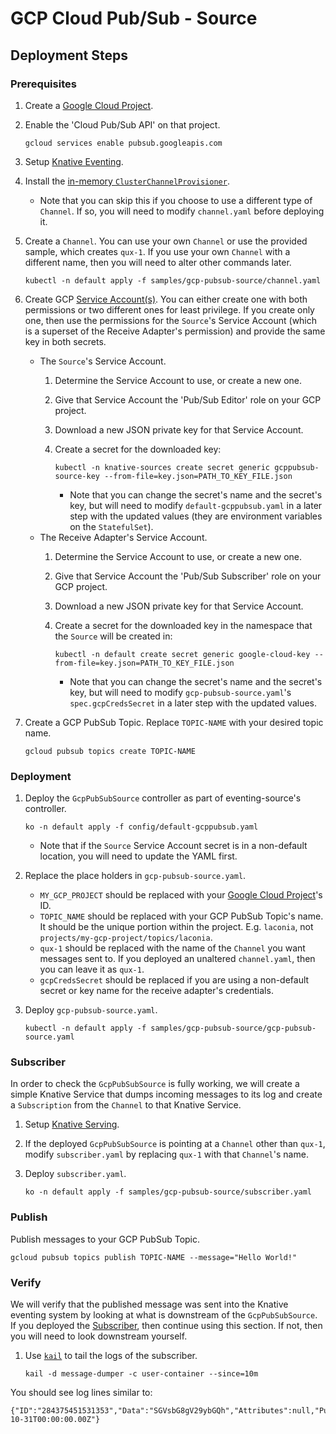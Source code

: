 # GCP Cloud Pub/Sub - Source

## Deployment Steps

### Prerequisites

1. Create a
   [Google Cloud Project](https://cloud.google.com/resource-manager/docs/creating-managing-projects).
1. Enable the 'Cloud Pub/Sub API' on that project.

   ```shell
   gcloud services enable pubsub.googleapis.com
   ```

1. Setup
   [Knative Eventing](https://github.com/knative/docs/tree/master/eventing).
1. Install the
   [in-memory `ClusterChannelProvisioner`](https://github.com/knative/eventing/tree/master/config/provisioners/in-memory-channel).
   - Note that you can skip this if you choose to use a different type of
     `Channel`. If so, you will need to modify `channel.yaml` before deploying
     it.
1. Create a `Channel`. You can use your own `Channel` or use the provided
   sample, which creates `qux-1`. If you use your own `Channel` with a different
   name, then you will need to alter other commands later.

   ```shell
   kubectl -n default apply -f samples/gcp-pubsub-source/channel.yaml
   ```

1. Create GCP
   [Service Account(s)](https://console.cloud.google.com/iam-admin/serviceaccounts/project).
   You can either create one with both permissions or two different ones for
   least privilege. If you create only one, then use the permissions for the
   `Source`'s Service Account (which is a superset of the Receive Adapter's
   permission) and provide the same key in both secrets.
   - The `Source`'s Service Account.
     1. Determine the Service Account to use, or create a new one.
     1. Give that Service Account the 'Pub/Sub Editor' role on your GCP project.
     1. Download a new JSON private key for that Service Account.
     1. Create a secret for the downloaded key:

        ```shell
        kubectl -n knative-sources create secret generic gcppubsub-source-key --from-file=key.json=PATH_TO_KEY_FILE.json
        ```

        - Note that you can change the secret's name and the secret's key, but
          will need to modify `default-gcppubsub.yaml` in a later step with the
          updated values (they are environment variables on the `StatefulSet`).
   - The Receive Adapter's Service Account.
     1. Determine the Service Account to use, or create a new one.
     1. Give that Service Account the 'Pub/Sub Subscriber' role on your GCP
        project.
     1. Download a new JSON private key for that Service Account.
     1. Create a secret for the downloaded key in the namespace that the
        `Source` will be created in:

        ```shell
        kubectl -n default create secret generic google-cloud-key --from-file=key.json=PATH_TO_KEY_FILE.json
        ```

        - Note that you can change the secret's name and the secret's key, but
          will need to modify `gcp-pubsub-source.yaml`'s `spec.gcpCredsSecret`
          in a later step with the updated values.
1. Create a GCP PubSub Topic. Replace `TOPIC-NAME` with your desired topic name.

   ```shell
   gcloud pubsub topics create TOPIC-NAME
   ```

### Deployment

1. Deploy the `GcpPubSubSource` controller as part of eventing-source's
   controller.

   ```shell
   ko -n default apply -f config/default-gcppubsub.yaml
   ```

   - Note that if the `Source` Service Account secret is in a non-default
     location, you will need to update the YAML first.

1. Replace the place holders in `gcp-pubsub-source.yaml`.

   - `MY_GCP_PROJECT` should be replaced with your
     [Google Cloud Project](https://cloud.google.com/resource-manager/docs/creating-managing-projects)'s
     ID.
   - `TOPIC_NAME` should be replaced with your GCP PubSub Topic's name. It
     should be the unique portion within the project. E.g. `laconia`, not
     `projects/my-gcp-project/topics/laconia`.
   - `qux-1` should be replaced with the name of the `Channel` you want messages
     sent to. If you deployed an unaltered `channel.yaml`, then you can leave it
     as `qux-1`.
   - `gcpCredsSecret` should be replaced if you are using a non-default secret
     or key name for the receive adapter's credentials.

1. Deploy `gcp-pubsub-source.yaml`.

   ```shell
   kubectl -n default apply -f samples/gcp-pubsub-source/gcp-pubsub-source.yaml
   ```

### Subscriber

In order to check the `GcpPubSubSource` is fully working, we will create a
simple Knative Service that dumps incoming messages to its log and create a
`Subscription` from the `Channel` to that Knative Service.

1. Setup [Knative Serving](https://github.com/knative/docs/tree/master/serving).
1. If the deployed `GcpPubSubSource` is pointing at a `Channel` other than
   `qux-1`, modify `subscriber.yaml` by replacing `qux-1` with that `Channel`'s
   name.
1. Deploy `subscriber.yaml`.

   ```shell
   ko -n default apply -f samples/gcp-pubsub-source/subscriber.yaml
   ```

### Publish

Publish messages to your GCP PubSub Topic.

```shell
gcloud pubsub topics publish TOPIC-NAME --message="Hello World!"
```

### Verify

We will verify that the published message was sent into the Knative eventing
system by looking at what is downstream of the `GcpPubSubSource`. If you
deployed the [Subscriber](#subscriber), then continue using this section. If
not, then you will need to look downstream yourself.

1. Use [`kail`](https://github.com/boz/kail) to tail the logs of the subscriber.

   ```shell
   kail -d message-dumper -c user-container --since=10m
   ```

You should see log lines similar to:

```
{"ID":"284375451531353","Data":"SGVsbG8gV29ybGQh","Attributes":null,"PublishTime":"2018-10-31T00:00:00.00Z"}

```
